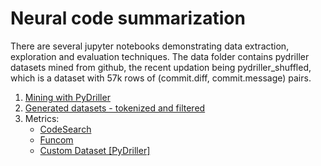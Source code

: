 # Neural code summarization

There are several jupyter notebooks demonstrating data extraction, exploration and evaluation techniques.
The data folder contains pydriller datasets mined from github, the recent updation being pydriller_shuffled, which is a dataset with 57k rows of (commit.diff, commit.message) pairs. 

1. [Mining with PyDriller](https://github.com/shrivastava-piyush/nlp-code-summarization/blob/main/colab%20scripts/mining_with_pydriller.ipynb)
2. [Generated datasets - tokenized and filtered](https://github.com/shrivastava-piyush/nlp-code-summarization/tree/main/results)
3. Metrics:
    * [CodeSearch](https://github.com/shrivastava-piyush/nlp-code-summarization/blob/main/evaluation/codesearch_evaluation.ipynb)
    * [Funcom](https://github.com/shrivastava-piyush/nlp-code-summarization/blob/main/evaluation/funcom_evaluation.ipynb)
    * [Custom Dataset [PyDriller]](https://github.com/shrivastava-piyush/nlp-code-summarization/blob/main/evaluation/pydriller_evaluation.ipynb)
